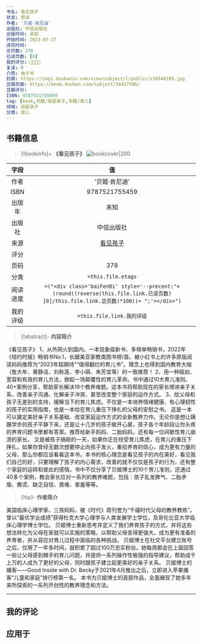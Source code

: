 ```yaml
---
书名: 看见孩子
状态: 想读
作者: '贝姬·肯尼迪'
出版社: 中信出版社
出版时间: 未知
开始时间: 2023-07-27
读完时间: 
总页数: 378
已读页数: [0]
我的评分: 🌟🌟🌟🌟
复读: 0
介质: 电子书
封面: https://img1.doubanio.com/view/subject/l/public/s34549109.jpg
豆瓣页面: https://book.douban.com/subject/36427596/
豆瓣评分:   
ISBN: 9787521755459
tag: [book,书籍/母婴亲子,书籍/育儿]
领域: 母婴亲子
分类: 育儿
---
```


## 书籍信息
> [!bookinfo]+ **《看见孩子》** 
> ![bookcover|200](https://img1.doubanio.com/view/subject/l/public/s34549109.jpg)
>
| 字段   | 值                                       |
|:------: |:------------------------------------------: |
| 作者   | '贝姬·肯尼迪'                           |
| ISBN   | 9787521755459                             |
| 出版年 | 未知                      | 
| 出版社 | 中信出版社                          |
| 来源   | [看见孩子](https://book.douban.com/subject/36427596/) |
| 评分   |                              |
| 页码   | 378                        |
| 分类   | `=this.file.etags`                       |
| 阅读进度   |`=("<div class='baiFenBi' style='--precent:"+ (round((reverse(this.file.link.已读页数)[0]/this.file.link.总页数)*100))+ ";'></div>")`|
| 我的评级  | `=this.file.link.我的评级`                     |

> [!abstract]- **内容简介**
> 
《看见孩子》
1、从外网火到国内。一本现象级新书、多榜单畅销书，2022年《纽约时报》畅销书No.1，长踞美亚家教类图书榜/首。被小红书上的许多原版阅读妈妈推荐为“2023年超期待”“值得翻烂的育儿书”。理念上也得到国内教育大咖（詹大年、黄静洁、刘称莲、李小萌、朱芳宜等）的一致推荐！
2、用一种赋权、宽容和有效的育儿方法，掀起一场颠覆性的育儿革命。书中通过10大育儿准则、40+案例分享，帮助家长解决19个教养难题。这本书将帮助现在的家长增进亲子关系、改善亲子沟通、化解亲子冲突、甚至改变整个家庭的运作方式。
3、给父母和孩子无差别的支持，缓解当下的育儿焦虑。不仅是一本培养情绪健康、有心理韧性的孩子的实用指南，也是一本给在育儿重压下挣扎的父母的安慰之书。
这是一本可以奠定美好亲子关系基础、改变家庭运作方式的全新教养力作。无论你是想让蹒跚学步的孩子平静下来，还是让十几岁的孩子敞开心扉，孩子各个年龄段让你头疼的养育问题书里都有答案。推荐给新手妈妈、二胎妈妈，还有每一位间歇性育儿崩溃的家长。
又是被孩子搞砸的一天，如果你正在经受育儿焦虑，在育儿的重压下挣扎，如果你曾经无数次想要停止向孩子发火，重拾养育的信心，成为更有力量的父母，那么你都应该看看这本书。本书的核心理念是看见孩子的内在美好，看见我们自己的好，只要理解了孩子的内心需求，改善的就不仅仅是孩子的行为，还有整个家庭的运转和彼此的感情。书中不仅分享了贝姬博士的10个育儿准则，还通过40多个案例，教会家长应对一系列的教养难题，包括：孩子乱发脾气、二胎矛盾、撒谎、缺乏自信、畏难、害羞等等。

> [!tip]- **作者简介**
>
 美国临床心理学家、三孩妈妈，被《时代》周刊誉为“千禧时代父母的教养教练”。曾以“最优学业成绩”获得杜克大学心理学与人类发展学士学位，及哥伦比亚大学临床心理学博士学位。
贝姬博士重新思考并定义了我们养育孩子的方式，并将这些想法转化为父母在家就可以实施的策略，以帮助父母变得更强大，成为更有准备的养育者，并从容应对育儿过程中面临的各种挑战。
贝姬博士在社交平台建立账号之后，仅用了一年多时间，就积累了超过100万忠实粉丝。她每周都会在上面回答一些让父母感到棘手的育儿问题，并提供一系列操作性极强的指导建议，帮助成千上万的人成为了更好的父母，同时跟孩子建立起更美好的亲子关系。
贝姬博士的播客——Good Inside with Dr. Becky于2021年4月推出之后，立即进入苹果播客“儿童和家庭”排行榜第一名。
本书为贝姬博士的首部作品，全面展现了她多年来所探索的一系列开创性的教养理念和方法。



---
## 我的评论


## 应用于



